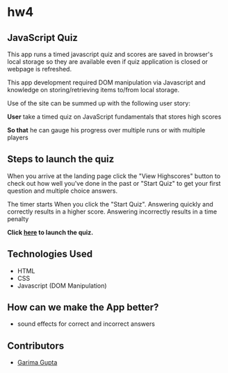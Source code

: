 # hw4
## JavaScript Quiz 

This app runs a timed javascript quiz and scores are saved in browser's local storage so they are available even if quiz application is closed or webpage is refreshed.  

This app development required DOM manipulation via Javascript and knowledge on storing/retrieving items to/from local storage.

Use of the site can be summed up with the following user story:

**User** take a timed quiz on JavaScript fundamentals that stores high scores

**So that** he can gauge his progress over multiple runs or with multiple players


## Steps to launch the quiz

When you arrive at the landing page click the "View Highscores" button to check out how well you've done in the past or "Start Quiz" to get your first question and multiple choice answers.

The timer starts When you click the "Start Quiz".  Answering quickly and correctly results in a higher score. Answering incorrectly results in a time penalty 

**Click [here](https://garimaggupta.github.io/hw4/) to launch the quiz.**

## Technologies Used

* HTML
* CSS
* Javascript (DOM Manipulation)

## How can we make the App better?

* sound effects for correct and incorrect answers

## Contributors
* [Garima Gupta](https://github.com/garimaggupta)